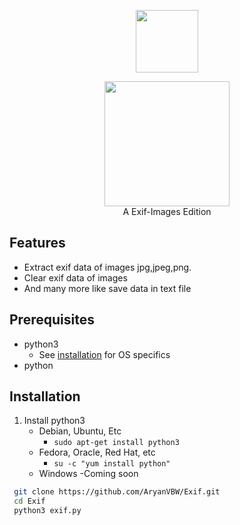 
<p align="center">
<img src="https://github.com/AryanVBW/kali-Linux-Android/releases/download/1/removebackground.png" height="100">
</p>
<p align="center">
<img src="https://github.com/AryanVBW/Exif/releases/download/Exif/ExIF-Logo_BackgroundWhite.png" height="200"><br>
A Exif-Images Edition
</p>



## Features
- Extract exif data of images jpg,jpeg,png.
- Clear exif data of images 
- And many more like save data in text file

## Prerequisites 
 - python3
    - See [installation](#Installation) for OS specifics
 - python

## Installation 
1. Install python3
    - Debian, Ubuntu, Etc
        - `sudo apt-get install python3`
    - Fedora, Oracle, Red Hat, etc
        -  `su -c "yum install python"`
    - Windows 
        -Coming soon
```bash
 git clone https://github.com/AryanVBW/Exif.git
 cd Exif
 python3 exif.py
```

